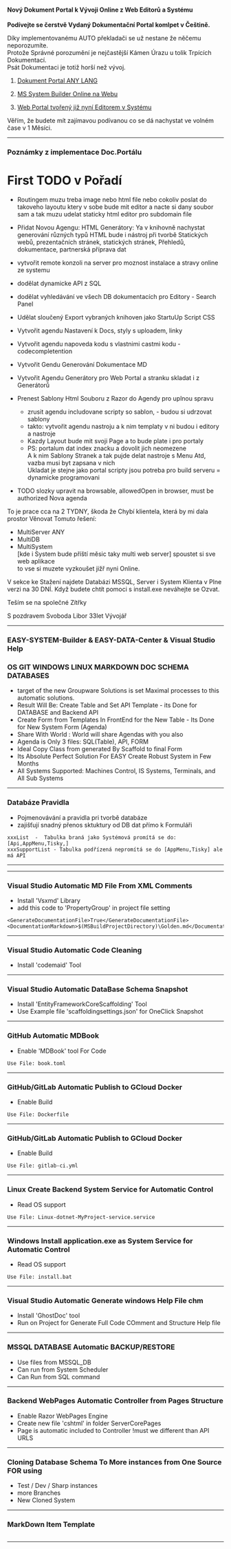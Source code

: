 ﻿#### Nový Dokument Portal k Vývoji Online z Web Editorů a Systému
**Podívejte se čerstvě Vydaný Dokumentační Portal komlpet v Češtině.**

Díky implementovanému AUTO překladači se už nestane že něčemu neporozumíte.   
Protože Správné porozumění je nejčastější Kámen Úrazu u tolik Trpících Dokumentací.   
Psát Dokumentaci je totiž horší než vývoj.   

1. [Dokument Portal ANY LANG](https://KlikneteZde.Cz/EIC&ESBdocs/CodeDocs "Portál Dokumentace s Ukázkami připravených Nástrojů")

2. [MS System Builder Online na Webu](https://KlikneteZde.Cz:8000 "MS System Builder Online")  

3. [Web Portal tvořený již nyní Editorem v Systému](https://KlikneteZde.Cz/Portal "Web Portal tvořený již nyní Editorem v Systému")  

Věřím, že budete mít zajímavou podívanou co se dá nachystat ve volném čase v
1 Měsíci.



----

### Poznámky z implementace Doc.Portálu

# First TODO v Pořadí
* Routingem muzu treba image nebo html file nebo cokoliv poslat do takoveho layoutu ktery v sobe bude mit editor a nacte si dany soubor sam
  a tak muzu udelat staticky html editor pro subdomain file

* Přidat Novou Agengu: HTML Generátory: Ya v knihovně nachystat generování různých typů HTML
bude i nástroj při tvorbě Statických webů, prezentačních stránek, statických stránek,
Přehledů, dokumentace, partnerská příprava dat

* vytvořit remote konzoli na server pro moznost instalace a stravy online ze systemu

* dodělat dynamicke API z SQL   
* dodělat vyhledávání ve všech DB dokumentacích pro Editory - Search Panel     
* Udělat sloučený Export vybraných knihoven jako StartuUp Script CSS     
* Vytvořit agendu Nastavení k Docs, styly s uploadem, linky    
* Vytvořit agendu napoveda kodu s vlastnimi castmi kodu - codecompletention   
* Vytvořit Gendu Generování Dokumentace MD   
* Vytvořit Agendu Generátory pro Web Portal a stranku skladat i z Generátorů   
* Prenest Sablony Html Souboru z Razor do Agendy pro uplnou spravu  
  + zrusit agendu includovane scripty so sablon, - budou si udrzovat sablony   
  + takto: vytvořit agendu nastroju a k nim templaty v ni budou i editory a nastroje   
  + Kazdy Layout bude mit svoji Page a to bude plate i pro portaly   
  + PS: portalum dat index znacku a dovolit jich neomezene   
  A k nim Sablony Stranek a tak pujde delat nastroje s Menu Atd, vazba musi byt zapsana v nich  
  Ukladat je stejne jako portal scripty jsou potreba pro build serveru = dynamicke programovani   
* TODO slozky upravit na browsable, allowedOpen in browser, must be authorized Nova agenda  

To je prace cca na 2 TYDNY, škoda že Chybí klientela, která by mi dala   
prostor Věnovat Tomuto řešení:  
* MultiServer ANY
* MultiDB  
* MultiSystem    
[kde i System bude příští měsic taky multi web server]  spoustet si sve web aplikace   
to vse si muzete vyzkoušet jižř nyni Online.

V sekce ke Stažení  najdete Databázi MSSQL, Server i System Klienta
 v Plne verzi na 30 DNÍ. Když budete chtít pomoci s install.exe neváhejte se Ozvat.

Teším se na společné Zítřky

S pozdravem
Svoboda Libor 33let Vývojář

----

### EASY-SYSTEM-Builder & EASY-DATA-Center & Visual Studio Help  
### OS GIT WINDOWS LINUX MARKDOWN DOC SCHEMA DATABASES
* target of the new Groupware Solutions is set Maximal processes to this automatic solutions. 
* Result Will Be: Create Table and Set API Template - its Done for DATABASE and Backend API
* Create Form from Templates In FrontEnd for the New Table - Its Done for New System Form (Agenda)
* Share With World : World will share Agendas with you also
* Agenda is Only 3 files: SQL(Table), API, FORM
* Ideal Copy Class from generated By Scaffold to final Form
* Its Absolute Perfect Solution For EASY Create Robust System in Few Months
* All Systems Supported: Machines Control, IS Systems, Terminals, and All Sub Systems



---
### Databáze Pravidla
* Pojmenovávání a pravidla pri tvorbě databáze
* zajišťují snadný přenos sktuktury od DB dat přímo k Formuláři
```
xxxList  -  Tabulka braná jako Systémová promítá se do:[Api,AppMenu,Tisky,]
xxxSupportList - Tabulka podřízená nepromítá se do [AppMenu,Tisky] ale má API

```
---



---
### Visual Studio Automatic MD File From XML Comments
* Install 'Vsxmd' Library
* add this code to 'PropertyGroup' in project file setting
```
<GenerateDocumentationFile>True</GenerateDocumentationFile>
<DocumentationMarkdown>$(MSBuildProjectDirectory)\Golden.md</DocumentationMarkdown>
```
---

### Visual Studio Automatic Code Cleaning
* Install 'codemaid' Tool
---

### Visual Studio Automatic DataBase Schema Snapshot
* Install 'EntityFrameworkCoreScaffolding' Tool
* Use Example file 'scaffoldingsettings.json' for OneClick Snapshot
---

### GitHub Automatic MDBook
* Enable 'MDBook' tool For Code
```
Use File: book.toml
```
---

### GitHub/GitLab Automatic Publish to GCloud Docker
* Enable Build
```
Use File: Dockerfile
```
---

### GitHub/GitLab Automatic Publish to GCloud Docker
* Enable Build
```
Use File: gitlab-ci.yml
```
---

### Linux Create Backend System Service for Automatic Control 
* Read OS support
```
Use File: Linux-dotnet-MyProject-service.service
```
---

### Windows Install application.exe as System Service for Automatic Control 
* Read OS support
```
Use File: install.bat
```
---

### Visual Studio Automatic Generate windows Help File chm
* Install 'GhostDoc' tool
* Run on Project for Generate Full Code COmment and Structure Help file
---

### MSSQL DATABASE Automatic BACKUP/RESTORE
* Use files from MSSQL_DB
* Can run from System Scheduler
* Can Run from SQL command
---

### Backend WebPages Automatic Controller from Pages Structure
* Enable Razor WebPages Engine
* Create new file 'cshtml' in folder ServerCorePages
* Page is automatic included to Controller !must we different than API URLS
---


### Cloning Database Schema To More instances from One Source FOR using 
* Test / Dev / Sharp instances
* more Branches
* New Cloned System 
---

### MarkDown Item Template  
```cs

```

---


